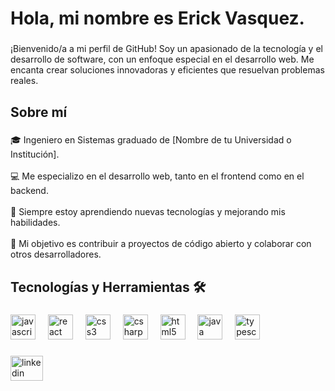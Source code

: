 <h1 align="left">Hola, mi nombre es Erick Vasquez.</h1>

###

<p align="left">¡Bienvenido/a a mi perfil de GitHub! Soy un apasionado de la tecnología y el desarrollo de software, con un enfoque especial en el desarrollo web. Me encanta crear soluciones innovadoras y eficientes que resuelvan problemas reales.</p>

###

<h2 align="left">Sobre mí</h2>

###

<p align="left">🎓 Ingeniero en Sistemas graduado de [Nombre de tu Universidad o Institución].<br><br>💻 Me especializo en el desarrollo web, tanto en el frontend como en el backend.<br><br>🌱 Siempre estoy aprendiendo nuevas tecnologías y mejorando mis habilidades.<br><br>🚀 Mi objetivo es contribuir a proyectos de código abierto y colaborar con otros desarrolladores.</p>

###

<h2 align="left">Tecnologías y Herramientas 🛠️</h2>

###

<div align="left">
  <img src="https://cdn.jsdelivr.net/gh/devicons/devicon/icons/javascript/javascript-original.svg" height="40" alt="javascript logo"  />
  <img width="12" />
  <img src="https://cdn.jsdelivr.net/gh/devicons/devicon/icons/react/react-original.svg" height="40" alt="react logo"  />
  <img width="12" />
  <img src="https://cdn.jsdelivr.net/gh/devicons/devicon/icons/css3/css3-original.svg" height="40" alt="css3 logo"  />
  <img width="12" />
  <img src="https://cdn.jsdelivr.net/gh/devicons/devicon/icons/csharp/csharp-original.svg" height="40" alt="csharp logo"  />
  <img width="12" />
  <img src="https://cdn.jsdelivr.net/gh/devicons/devicon/icons/html5/html5-original.svg" height="40" alt="html5 logo"  />
  <img width="12" />
  <img src="https://cdn.jsdelivr.net/gh/devicons/devicon/icons/java/java-original.svg" height="40" alt="java logo"  />
  <img width="12" />
  <img src="https://cdn.jsdelivr.net/gh/devicons/devicon/icons/typescript/typescript-original.svg" height="40" alt="typescript logo"  />
</div>

###

<div align="left">
  <img src="https://raw.githubusercontent.com/maurodesouza/profile-readme-generator/master/src/assets/icons/social/linkedin/default.svg" width="52" height="40" alt="linkedin logo"  />
</div>

###
